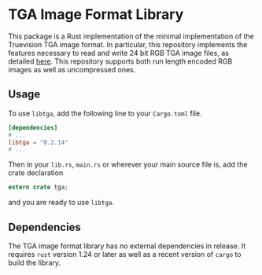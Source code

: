 # TGA Image Format Library
This package is a Rust implementation of the minimal implementation of the Truevision TGA image format. In particular, this repository implements the features necessary to read and write 24 bit RGB TGA image files, as detailed [here](http://paulbourke.net/dataformats/tga/). This repository supports both run length encoded RGB images as well as uncompressed ones.

## Usage
To use `libtga`, add the following line to your `Cargo.toml` file.
```toml
[dependencies]
# ...
libtga = "0.2.14"
# ...
```
Then in your `lib.rs`, `main.rs` or wherever your main source file is, add the crate declaration
```rust
extern crate tga;
```
and you are ready to use `libtga`.

## Dependencies
The TGA image format library has no external dependencies in release. It requires `rust` version 1.24 or later as well as a recent version of `cargo` to build the library.